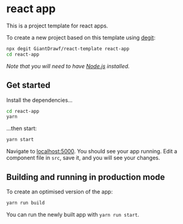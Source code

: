 # react app

This is a project template for react apps.

To create a new project based on this template using [degit](https://github.com/Rich-Harris/degit):

```bash
npx degit GiantDrawf/react-template react-app
cd react-app
```

_Note that you will need to have [Node.js](https://nodejs.org) installed._

## Get started

Install the dependencies...

```bash
cd react-app
yarn
```

...then start:

```bash
yarn start
```

Navigate to [localhost:5000](http://localhost:5000). You should see your app running. Edit a component file in `src`, save it, and you will see your changes.

## Building and running in production mode

To create an optimised version of the app:

```bash
yarn run build
```

You can run the newly built app with `yarn run start`.
